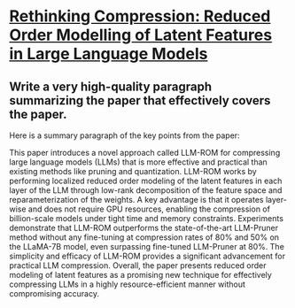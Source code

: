 # [Rethinking Compression: Reduced Order Modelling of Latent Features in   Large Language Models](https://arxiv.org/abs/2312.07046)

## Write a very high-quality paragraph summarizing the paper that effectively covers the paper.

 Here is a summary paragraph of the key points from the paper:

This paper introduces a novel approach called LLM-ROM for compressing large language models (LLMs) that is more effective and practical than existing methods like pruning and quantization. LLM-ROM works by performing localized reduced order modeling of the latent features in each layer of the LLM through low-rank decomposition of the feature space and reparameterization of the weights. A key advantage is that it operates layer-wise and does not require GPU resources, enabling the compression of billion-scale models under tight time and memory constraints. Experiments demonstrate that LLM-ROM outperforms the state-of-the-art LLM-Pruner method without any fine-tuning at compression rates of 80% and 50% on the LLaMA-7B model, even surpassing fine-tuned LLM-Pruner at 80%. The simplicity and efficacy of LLM-ROM provides a significant advancement for practical LLM compression. Overall, the paper presents reduced order modeling of latent features as a promising new technique for effectively compressing LLMs in a highly resource-efficient manner without compromising accuracy.

